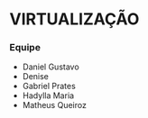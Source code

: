 # VIRTUALIZAÇÃO



<div style='text-align: left;'>
  <h3>Equipe</h3>
  <ul>
    <li>Daniel Gustavo</li>
    <li>Denise </li>
    <li>Gabriel Prates</li>
    <li>Hadylla Maria</li>
    <li>Matheus Queiroz</li>
  </ul>
</div>
